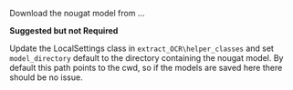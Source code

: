 
Download the nougat model from ... 

**Suggested but not Required**

Update the LocalSettings class in `extract_OCR\helper_classes` and set `model_directory` default to the directory containing the nougat model. By default this path points to the cwd, so if the models are saved here there should be no issue. 